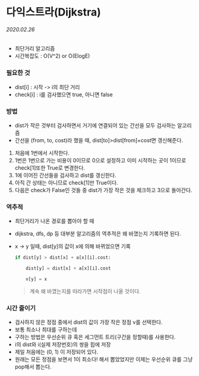 # 다익스트라(Dijkstra)

###### 2020.02.26

- 최단거리 알고리즘
- 시간복잡도 : O(V^2) or O(ElogE)

### 필요한 것

- dist[i] : 시작 -> i의 최단 거리
- check[i] : i를 검사했으면 true, 아니면 false

### 방법 

- dist가 작은 것부터 검사하면서 거기에 연결되어 있는 간선을 모두 검사하는 알고리즘
- 간선을 (from, to, cost)라 했을 때, dist[to]>dist[from]+cost면 갱신해준다.

1. 처음에 1번에서 시작한다.
2. 1번은 1번으로 가는 비용이 0이므로 0으로 설정하고 이미 시작하는 곳이 1이므로 check[1]또한 True로 변경한다.
3. 1에 이어진 간선들을 검사하고 dist를 갱신한다.
4. 아직 간 상태는 아니므로 check[1]만 True이다.
5. 다음은 check가 False인 것들 중 dist가 가장 작은 것을 체크하고 3으로 돌아간다.

### 역추적

- 최단거리가 나온 경로를 뽑아야 할 때
- dijkstra, dfs, dp 등 대부분 알고리즘의 역추적은 왜 바꼈는지 기록하면 된다.
- x -> y 일때, dist[y]의 값이 x에 의해 바뀌었으면 기록
  
  ```python
  if dist[y] > dist[x] + a[x][i].cost:

      dist[y] = dist[x] + a[x][i].cost

      v[y] = x
  ```
  > 계속 왜 바꼈는지를 따라가면 시작점이 나올 것이다.

### 시간 줄이기

- 검사하지 않은 정점 중에서 dist의 값이 가장 작은 정점 v를 선택한다.
- 보통 최소나 최대를 구하는데
- 구하는 방법은 우선순위 큐 혹은 세그먼트 트리(구간을 정할때)를 사용한다.
- i의 dist와 i(실제 저장번호)의 쌍을 힙에 저장
- 제일 처음에는 (0, 1) 이 저장되어 있다.
- 원래는 모든 정점을 보면서 1이 최소다! 해서 뽑았었지만 이제는 우선순위 큐를 그냥 pop해서 뽑는다.